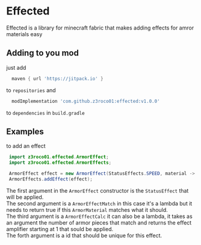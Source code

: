 # Effected
Effected is a library for minecraft fabric that makes adding effects for amror materials easy

## Adding to you mod
just add 
```gradle
  maven { url 'https://jitpack.io' }
```
to `repositories` and
```gradle
  modImplementation 'com.github.z3roco01:effected:v1.0.0'
```
 to `dependencies` in `build.gradle`

 ## Examples
 to add an effect 
 ```java
  import z3roco01.effected.ArmorEffect;
  import z3roco01.effected.ArmorEffects;

  ArmorEffect effect = new ArmorEffect(StatusEffects.SPEED, material -> material == ArmorMaterials.IRON, armors -> armors, "ironSpeed");
  ArmorEffects.addEffect(effect);
```

The first argument in the `ArmorEffect` constructor is the `StatusEffect` that will be applied.</br>
The second argument is a `ArmorEffectMatch` in this case it's a lambda but it needs to return true if this `ArmorMaterial` matches what it should.</br>
The third argument is a `ArmorEffectCalc` it can also be a lambda, it takes as an argument the number of armor pieces that match and returns the effect amplifier starting at 1 that sould be applied.</br>
The forth argument is a id that should be unique for this effect.
